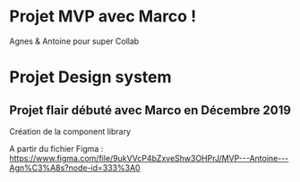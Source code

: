 # Projet MVP avec Marco !
Agnes & Antoine pour super Collab

<h1>Projet Design system</h1>
<h2>Projet flair débuté avec Marco en Décembre 2019</h2>

Création de la component library

A partir du fichier Figma : https://www.figma.com/file/9ukVVcP4bZxveShw3OHPrJ/MVP---Antoine---Agn%C3%A8s?node-id=333%3A0
